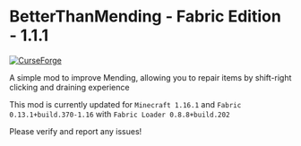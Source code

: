 BetterThanMending - Fabric Edition - 1.1.1
=========
[![ CurseForge](http://cf.way2muchnoise.eu/264738.svg)](https://minecraft.curseforge.com/projects/better-than-mending)

A simple mod to improve Mending, allowing you to repair items by shift-right clicking and draining experience

This mod is currently updated for `Minecraft 1.16.1` and `Fabric 0.13.1+build.370-1.16` with `Fabric Loader 0.8.8+build.202`

Please verify and report any issues!
